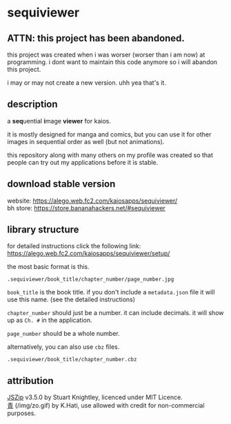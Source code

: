 # sequiviewer
## ATTN: this project has been abandoned.
this project was created when i was worser (worser than i am now) at programming. i dont want to maintain this code anymore so i will abandon this project.

i may or may not create a new version. uhh yea that's it.

## description

a **seq**uential **i**mage **viewer** for kaios.

it is mostly designed for manga and comics, but you can use it for other images in sequential order as well (but not animations).

this repository along with many others on my profile was created so that people can try out my applications before it is stable.

## download stable version
website: https://alego.web.fc2.com/kaiosapps/sequiviewer/  
bh store: https://store.bananahackers.net/#sequiviewer

## library structure
for detailed instructions click the following link: https://alego.web.fc2.com/kaiosapps/sequiviewer/setup/

the most basic format is this.

    .sequiviewer/book_title/chapter_number/page_number.jpg

`book_title` is the book title. if you don't include a `metadata.json` file it will use this name. (see the detailed instructions)

`chapter_number` should just be a number. it can include decimals. it will show up as `Ch. #` in the application.

`page_number` should be a whole number.

alternatively, you can also use `cbz` files.

    .sequiviewer/book_title/chapter_number.cbz

## attribution
[JSZip](http://stuartk.com/jszip) v3.5.0 by Stuart Knightley, licenced under MIT Licence.  
[青](https://www.pixiv.net/en/artworks/58306343) (/img/zo.gif) by K.Hati, use allowed with credit for non-commercial purposes.